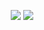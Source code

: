 <p align="center">
    <img src="https://github-readme-stats.vercel.app/api?username=abponcio&count_private=true&show_icons=true&hide_title=true" />
    <img src="https://github-readme-stats.vercel.app/api/top-langs/?username=abponcio&layout=compact" />
</p>
